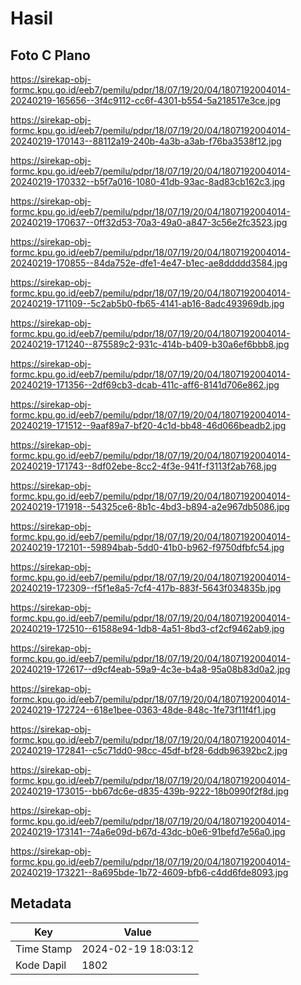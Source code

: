 # Hasil

## Foto C Plano

https://sirekap-obj-formc.kpu.go.id/eeb7/pemilu/pdpr/18/07/19/20/04/1807192004014-20240219-165656--3f4c9112-cc6f-4301-b554-5a218517e3ce.jpg

https://sirekap-obj-formc.kpu.go.id/eeb7/pemilu/pdpr/18/07/19/20/04/1807192004014-20240219-170143--88112a19-240b-4a3b-a3ab-f76ba3538f12.jpg

https://sirekap-obj-formc.kpu.go.id/eeb7/pemilu/pdpr/18/07/19/20/04/1807192004014-20240219-170332--b5f7a016-1080-41db-93ac-8ad83cb162c3.jpg

https://sirekap-obj-formc.kpu.go.id/eeb7/pemilu/pdpr/18/07/19/20/04/1807192004014-20240219-170637--0ff32d53-70a3-49a0-a847-3c56e2fc3523.jpg

https://sirekap-obj-formc.kpu.go.id/eeb7/pemilu/pdpr/18/07/19/20/04/1807192004014-20240219-170855--84da752e-dfe1-4e47-b1ec-ae8ddddd3584.jpg

https://sirekap-obj-formc.kpu.go.id/eeb7/pemilu/pdpr/18/07/19/20/04/1807192004014-20240219-171109--5c2ab5b0-fb65-4141-ab16-8adc493969db.jpg

https://sirekap-obj-formc.kpu.go.id/eeb7/pemilu/pdpr/18/07/19/20/04/1807192004014-20240219-171240--875589c2-931c-414b-b409-b30a6ef6bbb8.jpg

https://sirekap-obj-formc.kpu.go.id/eeb7/pemilu/pdpr/18/07/19/20/04/1807192004014-20240219-171356--2df69cb3-dcab-411c-aff6-8141d706e862.jpg

https://sirekap-obj-formc.kpu.go.id/eeb7/pemilu/pdpr/18/07/19/20/04/1807192004014-20240219-171512--9aaf89a7-bf20-4c1d-bb48-46d066beadb2.jpg

https://sirekap-obj-formc.kpu.go.id/eeb7/pemilu/pdpr/18/07/19/20/04/1807192004014-20240219-171743--8df02ebe-8cc2-4f3e-941f-f3113f2ab768.jpg

https://sirekap-obj-formc.kpu.go.id/eeb7/pemilu/pdpr/18/07/19/20/04/1807192004014-20240219-171918--54325ce6-8b1c-4bd3-b894-a2e967db5086.jpg

https://sirekap-obj-formc.kpu.go.id/eeb7/pemilu/pdpr/18/07/19/20/04/1807192004014-20240219-172101--59894bab-5dd0-41b0-b962-f9750dfbfc54.jpg

https://sirekap-obj-formc.kpu.go.id/eeb7/pemilu/pdpr/18/07/19/20/04/1807192004014-20240219-172309--f5f1e8a5-7cf4-417b-883f-5643f034835b.jpg

https://sirekap-obj-formc.kpu.go.id/eeb7/pemilu/pdpr/18/07/19/20/04/1807192004014-20240219-172510--61588e94-1db8-4a51-8bd3-cf2cf9462ab9.jpg

https://sirekap-obj-formc.kpu.go.id/eeb7/pemilu/pdpr/18/07/19/20/04/1807192004014-20240219-172617--d9cf4eab-59a9-4c3e-b4a8-95a08b83d0a2.jpg

https://sirekap-obj-formc.kpu.go.id/eeb7/pemilu/pdpr/18/07/19/20/04/1807192004014-20240219-172724--618e1bee-0363-48de-848c-1fe73f11f4f1.jpg

https://sirekap-obj-formc.kpu.go.id/eeb7/pemilu/pdpr/18/07/19/20/04/1807192004014-20240219-172841--c5c71dd0-98cc-45df-bf28-6ddb96392bc2.jpg

https://sirekap-obj-formc.kpu.go.id/eeb7/pemilu/pdpr/18/07/19/20/04/1807192004014-20240219-173015--bb67dc6e-d835-439b-9222-18b0990f2f8d.jpg

https://sirekap-obj-formc.kpu.go.id/eeb7/pemilu/pdpr/18/07/19/20/04/1807192004014-20240219-173141--74a6e09d-b67d-43dc-b0e6-91befd7e56a0.jpg

https://sirekap-obj-formc.kpu.go.id/eeb7/pemilu/pdpr/18/07/19/20/04/1807192004014-20240219-173221--8a695bde-1b72-4609-bfb6-c4dd6fde8093.jpg


## Metadata

| Key        | Value               |
| ---------- | ------------------- |
| Time Stamp | 2024-02-19 18:03:12 |
| Kode Dapil | 1802                |



